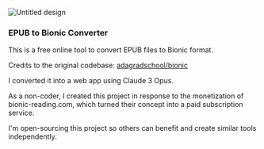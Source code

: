 
![Untitled design](https://github.com/rhlkmth/Convert-EPUB-to-Bionic-for-free/assets/16479173/3b3d56d4-2004-4e0f-8ec7-389f13e0c795)

### EPUB to Bionic Converter

This is a free online tool to convert EPUB files to Bionic format. 

Credits to the original codebase: [adagradschool/bionic](https://github.com/adagradschool/bionic)

I converted it into a web app using Claude 3 Opus.

As a non-coder, I created this project in response to the monetization of bionic-reading.com, which turned their concept into a paid subscription service.

I'm open-sourcing this project so others can benefit and create similar tools independently.
